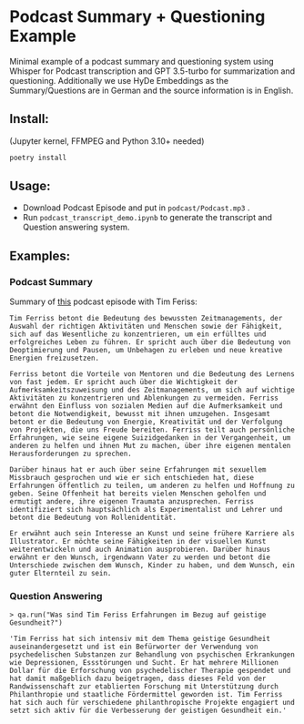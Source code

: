 # Podcast Summary + Questioning Example

Minimal example of a podcast summary and questioning system using Whisper for Podcast transcription and GPT 3.5-turbo for summarization and questioning. Additionally we use HyDe Embeddings as the Summary/Questions are in German and the source information is in English.


## Install:
(Jupyter kernel, FFMPEG and Python 3.10+ needed)
```bash
poetry install
```

## Usage:

* Download Podcast Episode and put in `podcast/Podcast.mp3` .
* Run `podcast_transcript_demo.ipynb` to generate the transcript and Question answering system.

## Examples:

### Podcast Summary

Summary of [this](https://www.youtube.com/watch?v=doupx8SAs5Y) podcast episode with Tim Feriss:

```
Tim Ferriss betont die Bedeutung des bewussten Zeitmanagements, der Auswahl der richtigen Aktivitäten und Menschen sowie der Fähigkeit, sich auf das Wesentliche zu konzentrieren, um ein erfülltes und erfolgreiches Leben zu führen. Er spricht auch über die Bedeutung von Deoptimierung und Pausen, um Unbehagen zu erleben und neue kreative Energien freizusetzen. 

Ferriss betont die Vorteile von Mentoren und die Bedeutung des Lernens von fast jedem. Er spricht auch über die Wichtigkeit der Aufmerksamkeitszuweisung und des Zeitmanagements, um sich auf wichtige Aktivitäten zu konzentrieren und Ablenkungen zu vermeiden. Ferriss erwähnt den Einfluss von sozialen Medien auf die Aufmerksamkeit und betont die Notwendigkeit, bewusst mit ihnen umzugehen. Insgesamt betont er die Bedeutung von Energie, Kreativität und der Verfolgung von Projekten, die uns Freude bereiten. Ferriss teilt auch persönliche Erfahrungen, wie seine eigene Suizidgedanken in der Vergangenheit, um anderen zu helfen und ihnen Mut zu machen, über ihre eigenen mentalen Herausforderungen zu sprechen. 

Darüber hinaus hat er auch über seine Erfahrungen mit sexuellem Missbrauch gesprochen und wie er sich entschieden hat, diese Erfahrungen öffentlich zu teilen, um anderen zu helfen und Hoffnung zu geben. Seine Offenheit hat bereits vielen Menschen geholfen und ermutigt andere, ihre eigenen Traumata anzusprechen. Ferriss identifiziert sich hauptsächlich als Experimentalist und Lehrer und betont die Bedeutung von Rollenidentität. 

Er erwähnt auch sein Interesse an Kunst und seine frühere Karriere als Illustrator. Er möchte seine Fähigkeiten in der visuellen Kunst weiterentwickeln und auch Animation ausprobieren. Darüber hinaus erwähnt er den Wunsch, irgendwann Vater zu werden und betont die Unterschiede zwischen dem Wunsch, Kinder zu haben, und dem Wunsch, ein guter Elternteil zu sein.
````


### Question Answering

```
> qa.run("Was sind Tim Feriss Erfahrungen im Bezug auf geistige Gesundheit?")

'Tim Ferriss hat sich intensiv mit dem Thema geistige Gesundheit auseinandergesetzt und ist ein Befürworter der Verwendung von psychedelischen Substanzen zur Behandlung von psychischen Erkrankungen wie Depressionen, Essstörungen und Sucht. Er hat mehrere Millionen Dollar für die Erforschung von psychedelischer Therapie gespendet und hat damit maßgeblich dazu beigetragen, dass dieses Feld von der Randwissenschaft zur etablierten Forschung mit Unterstützung durch Philanthropie und staatliche Fördermittel geworden ist. Tim Ferriss hat sich auch für verschiedene philanthropische Projekte engagiert und setzt sich aktiv für die Verbesserung der geistigen Gesundheit ein.'
````
